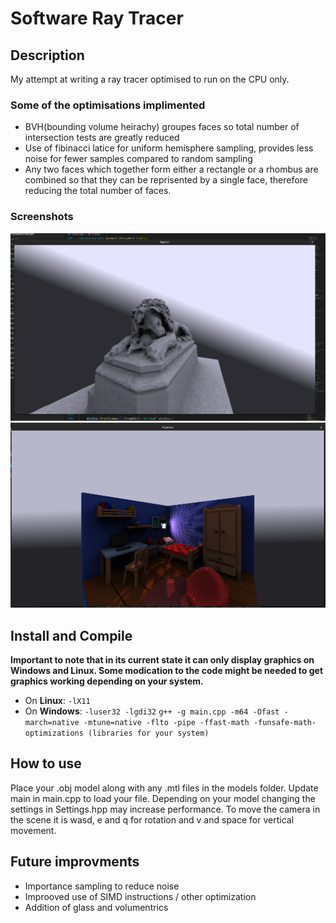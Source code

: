 # Software Ray Tracer

## Description

My attempt at writing a ray tracer optimised to run on the CPU only.

### Some of the optimisations implimented
- BVH(bounding volume heirachy) groupes faces so total number of intersection tests are greatly reduced
- Use of fibinacci latice for uniform hemisphere sampling, provides less noise for fewer samples compared to random sampling
- Any two faces which together form either a rectangle or a rhombus are combined so that they can be reprisented by a single face, therefore reducing the total number of faces.

### Screenshots

![alt text](README_Images/lion.png)
![alt text](README_Images/Room.png)

## Install and Compile
**Important to note that in its current state it can only display graphics on Windows and Linux.
Some modication to the code might be needed to get graphics working depending on your system.**

- On **Linux**: `-lX11`
- On **Windows**: `-luser32 -lgdi32`
`
g++ -g main.cpp -m64 -Ofast -march=native -mtune=native -flto -pipe -ffast-math -funsafe-math-optimizations (libraries for your system)
`

## How to use

Place your .obj model along with any .mtl files in the models folder. Update main in main.cpp to load your file.
Depending on your model changing the settings in Settings.hpp may increase performance. To move the camera in the scene it is wasd, e and q for rotation and v and space for vertical movement. 

## Future improvments

- Importance sampling to reduce noise
- Improoved use of SIMD instructions / other optimization
- Addition of glass and volumentrics
